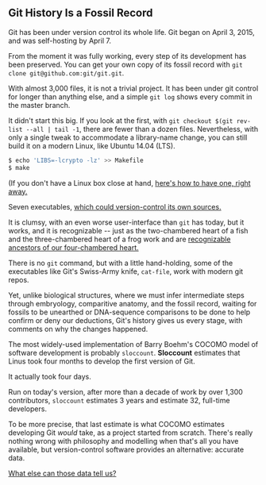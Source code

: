 ## Git History Is a Fossil Record

Git has been under version control its whole life.
Git began on April 3, 2015, and was self-hosting by April 7.

From the moment it was fully working, every step of its development has been preserved.
You can get your own copy of its fossil record with `git clone git@github.com:git/git.git`.

With almost 3,000 files, it is not a trivial project.
It has been under git control for longer than anything else, and a simple `git log` shows every commit in the master branch.

It didn't start this big. If you look at the first, with
`git checkout $(git rev-list --all | tail -1`,
there are fewer than a dozen files. 
Nevertheless, with only a single tweak to accommodate a library-name change, you can still build it on a modern Linux, like Ubuntu 14.04 (LTS).

``` bash
$ echo 'LIBS=-lcrypto -lz' >> Makefile
$ make
```

(If you don't have a Linux box close at hand, [here's how to have one, right away.](https://github.com/jsh/git-paleontology/blob/master/talk/UsingGCE.md)

Seven executables, [which could version-control its own sources.](https://www.youtube.com/watch?v=bPmVhyHBRAM)

It is clumsy, with an even worse user-interface than `git` has today,
but it works, and it is recognizable -- just as the two-chambered heart of a fish
and the three-chambered heart of a frog
work and are [recognizable ancestors of our four-chambered heart.](https://en.wikipedia.org/wiki/Heart#Other_animals)

There is no `git` command, but
with a little hand-holding, some of the executables
like Git's Swiss-Army knife, `cat-file`,
work with modern git repos.

Yet, unlike biological structures, where we must infer intermediate steps through embryology, comparitive anatomy, and the fossil record,
waiting for fossils to be unearthed or DNA-sequence comparisons to be done to help confirm or deny our deductions,
Git's history gives us every stage, with comments on why the changes happened.

The most widely-used implementation of Barry Boehm's COCOMO model of software development is probably `sloccount`.
**Sloccount** estimates that Linus took four months to develop the first version of Git.

It actually took four days.

Run on today's version, after more than a decade of work by over 1,300 contributors, `sloccount` estimates 3 years and estimate 32, full-time developers.

To be more precise, that last estimate is what COCOMO estimates developing Git *would* take, as a project started from scratch.
There's really nothing wrong with philosophy and modelling when that's all you have available,
but version-control software provides an alternative: accurate data.

[What else can those data tell us?](https://github.com/jsh/git-paleontology/blob/master/talk/40%2C000-commits.md)
